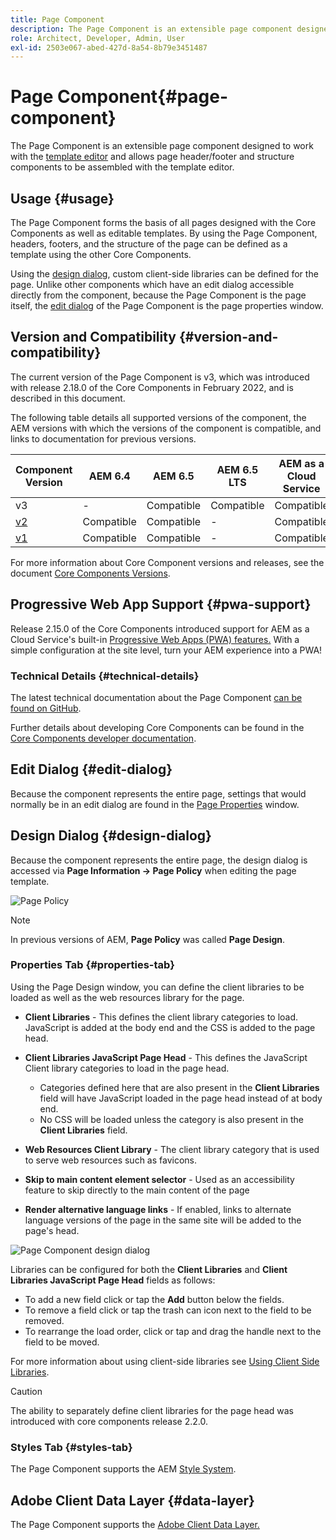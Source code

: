 ```yaml
---
title: Page Component
description: The Page Component is an extensible page component designed to work with the template editor and allow page header/footer and structure components to be assembled with the template editor.
role: Architect, Developer, Admin, User
exl-id: 2503e067-abed-427d-8a54-8b79e3451487
---
```

# Page Component{#page-component}

The Page Component is an extensible page component designed to work with the [template editor](https://experienceleague.adobe.com/docs/experience-manager-cloud-service/sites/authoring/features/templates.html) and allows page header/footer and structure components to be assembled with the template editor.

## Usage {#usage}

The Page Component forms the basis of all pages designed with the Core Components as well as editable templates. By using the Page Component, headers, footers, and the structure of the page can be defined as a template using the other Core Components.

Using the [design dialog](#design-dialog), custom client-side libraries can be defined for the page. Unlike other components which have an edit dialog accessible directly from the component, because the Page Component is the page itself, the [edit dialog](#edit-dialog) of the Page Component is the page properties window.

## Version and Compatibility {#version-and-compatibility}

The current version of the Page Component is v3, which was introduced with release 2.18.0 of the Core Components in February 2022, and is described in this document.

The following table details all supported versions of the component, the AEM versions with which the versions of the component is compatible, and links to documentation for previous versions.

|Component Version|AEM 6.4|AEM 6.5|AEM 6.5 LTS|AEM as a Cloud Service|
|---|---|---|---|---|
|v3|-|Compatible|Compatible|Compatible|
|[v2](v2/page.md)|Compatible|Compatible|-|Compatible|
|[v1](v1/page-v1.md)|Compatible|Compatible|-|Compatible|

For more information about Core Component versions and releases, see the document [Core Components Versions](/help/versions.md).

## Progressive Web App Support {#pwa-support}

Release 2.15.0 of the Core Components introduced support for AEM as a Cloud Service's built-in [Progressive Web Apps (PWA) features.](https://experienceleague.adobe.com/docs/experience-manager-cloud-service/sites/authoring/features/enable-pwa.html) With a simple configuration at the site level, turn your AEM experience into a PWA!

### Technical Details {#technical-details}

The latest technical documentation about the Page Component [can be found on GitHub](https://adobe.com/go/aem_cmp_tech_page_v3).

Further details about developing Core Components can be found in the [Core Components developer documentation](/help/developing/overview.md).

## Edit Dialog {#edit-dialog}

Because the component represents the entire page, settings that would normally be in an edit dialog are found in the [Page Properties](https://experienceleague.adobe.com/docs/experience-manager-cloud-service/sites/authoring/fundamentals/page-properties.html) window.

## Design Dialog {#design-dialog}

Because the component represents the entire page, the design dialog is accessed via **Page Information -&gt; Page Policy** when editing the page template.

![Page Policy](/help/assets/page-policy.png)

>[!NOTE]
>
>In previous versions of AEM, **Page Policy** was called **Page Design**.

### Properties Tab {#properties-tab}

Using the Page Design window, you can define the client libraries to be loaded as well as the web resources library for the page.

* **Client Libraries** - This defines the client library categories to load. JavaScript is added at the body end and the CSS is added to the page head.
* **Client Libraries JavaScript Page Head** - This defines the JavaScript Client library categories to load in the page head.
  * Categories defined here that are also present in the **Client Libraries** field will have JavaScript loaded in the page head instead of at body end.  
  * No CSS will be loaded unless the category is also present in the **Client Libraries** field.

* **Web Resources Client Library** - The client library category that is used to serve web resources such as favicons.

* **Skip to main content element selector** - Used as an accessibility feature to skip directly to the main content of the page

* **Render alternative language links** - If enabled, links to alternate language versions of the page in the same site will be added to the page's head.

![Page Component design dialog](/help/assets/page-design.png)

Libraries can be configured for both the **Client Libraries** and **Client Libraries JavaScript Page Head** fields as follows:

* To add a new field click or tap the **Add** button below the fields.
* To remove a field click or tap the trash can icon next to the field to be removed.
* To rearrange the load order, click or tap and drag the handle next to the field to be moved.

For more information about using client-side libraries see [Using Client Side Libraries](https://helpx.adobe.com/experience-manager/6-5/sites/developing/using/clientlibs.html).

>[!CAUTION]
>
>The ability to separately define client libraries for the page head was introduced with core components release 2.2.0.

### Styles Tab {#styles-tab}

The Page Component supports the AEM [Style System](/help/get-started/authoring.md#component-styling).

## Adobe Client Data Layer {#data-layer}

The Page Component supports the [Adobe Client Data Layer.](/help/developing/data-layer/overview.md)
